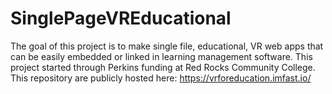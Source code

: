 # SinglePageVREducational
The goal of this project is to make single file, educational, VR web apps that can be easily embedded or linked in learning management software. This project started through Perkins funding at Red Rocks Community College. This repository are publicly hosted here: https://vrforeducation.imfast.io/
